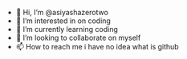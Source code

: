 - 👋 Hi, I’m @asiyashazerotwo
- 👀 I’m interested in on coding
- 🌱 I’m currently learning coding
- 💞️ I’m looking to collaborate on myself
- 📫 How to reach me 
    i have no idea what is github

<!---
asiyashazerotwo/asiyashazerotwo is a ✨ special ✨ repository because its `README.md` (this file) appears on your GitHub profile.
You can click the Preview link to take a look at your changes.
--->
